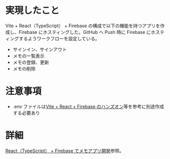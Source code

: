 # 実現したこと

Vite + React（TypeScript） + Firebase の構成で以下の機能を持つアプリを作成し、Firebase にホスティングした。GitHub へ Push 時に Firebase にホスティングするようワークフローを設定している。

- サインイン、サインアウト
- メモの一覧表示
- メモの登録、更新
- メモの削除

# 注意事項

- .env ファイルは[Vite + React + Firebase のハンズオン](https://qiita.com/Inp/items/906100b46fcbda6fb2ee)等を参考に別途作成する必要あり

# 詳細

[React（TypeScript） + Firebase でメモアプリ開発](https://zenn.dev/shoji9x9/articles/eb185b3d66567b)参照。
